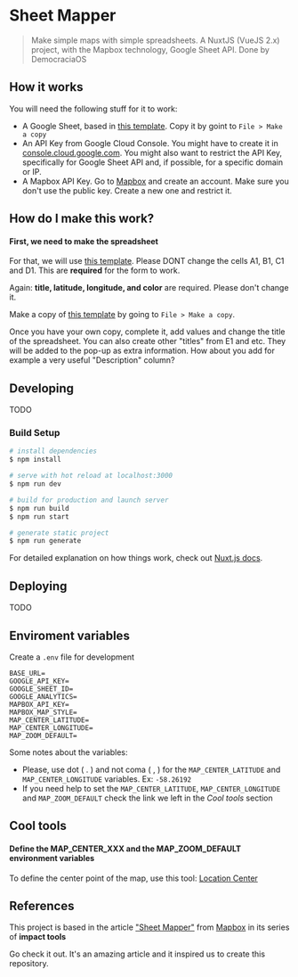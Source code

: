 # Sheet Mapper

> Make simple maps with simple spreadsheets. A NuxtJS (VueJS 2.x) project, with the Mapbox technology, Google Sheet API. Done by DemocraciaOS

## How it works

You will need the following stuff for it to work:

- A Google Sheet, based in [this template](https://docs.google.com/spreadsheets/d/13eSJ8ZdT42-ZnrXSdwOtiFTUb2eVDgX400XTYGgLJps). Copy it by goint to `File > Make a copy`
- An API Key from Google Cloud Console. You might have to create it in [console.cloud.google.com](https://console.cloud.google.com/). You might also want to restrict the API Key, specifically for Google Sheet API and, if possible, for a specific domain or IP. 
- A Mapbox API Key. Go to [Mapbox](https://mapbox.com) and create an account. Make sure you don't use the public key. Create a new one and restrict it. 

## How do I make this work?

#### First, we need to make the spreadsheet

For that, we will use [this template](https://docs.google.com/spreadsheets/d/13eSJ8ZdT42-ZnrXSdwOtiFTUb2eVDgX400XTYGgLJps). Please DONT change the cells A1, B1, C1 and D1. This are **required** for the form to work.

Again: **title, latitude, longitude, and color** are required. Please don't change it.

Make a copy of [this template](https://docs.google.com/spreadsheets/d/13eSJ8ZdT42-ZnrXSdwOtiFTUb2eVDgX400XTYGgLJps) by going to `File > Make a copy`.

Once you have your own copy, complete it, add values and change the title of the spreadsheet. You can also create other "titles" from E1 and etc. They will be added to the pop-up as extra information. How about you add for example a very useful "Description" column?

## Developing

TODO


### Build Setup

```bash
# install dependencies
$ npm install

# serve with hot reload at localhost:3000
$ npm run dev

# build for production and launch server
$ npm run build
$ npm run start

# generate static project
$ npm run generate
```

For detailed explanation on how things work, check out [Nuxt.js docs](https://nuxtjs.org).


## Deploying

TODO


## Enviroment variables

Create a `.env` file for development

```
BASE_URL=
GOOGLE_API_KEY=
GOOGLE_SHEET_ID=
GOOGLE_ANALYTICS=
MAPBOX_API_KEY=
MAPBOX_MAP_STYLE=
MAP_CENTER_LATITUDE=
MAP_CENTER_LONGITUDE=
MAP_ZOOM_DEFAULT=
```

Some notes about the variables:

- Please, use dot ( . ) and not coma ( ,  ) for the `MAP_CENTER_LATITUDE` and `MAP_CENTER_LONGITUDE` variables. Ex: `-58.26192`
- If you need help to set the `MAP_CENTER_LATITUDE`, `MAP_CENTER_LONGITUDE` and `MAP_ZOOM_DEFAULT` check the link we left in the *Cool tools* section

## Cool tools

#### Define the MAP_CENTER_XXX and the MAP_ZOOM_DEFAULT environment variables

To define the center point of the map, use this tool: [Location Center](https://demos.mapbox.com/location-helper/)

## References

This project is based in the article ["Sheet Mapper"](https://demos.mapbox.com/location-helper/) from [Mapbox](https://mapbox.com/) in its series of **impact tools**

Go check it out. It's an amazing article and it inspired us to create this repository.

